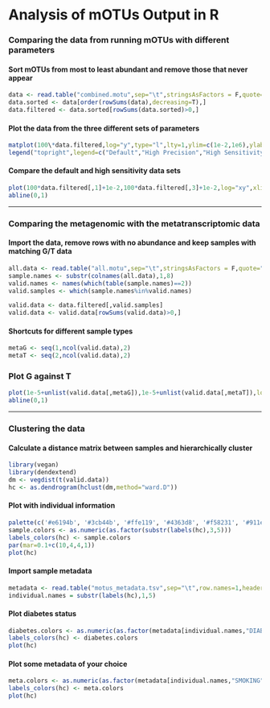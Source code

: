 # Analysis of mOTUs Output in R

### Comparing the data from running mOTUs with different parameters
#### Sort mOTUs from most to least abundant and remove those that never appear
```R
data <- read.table("combined.motu",sep="\t",stringsAsFactors = F,quote="\"",row.names=1,comment="",skip=2,header=T)
data.sorted <- data[order(rowSums(data),decreasing=T),]
data.filtered <- data.sorted[rowSums(data.sorted)>0,]
```
#### Plot the data from the three different sets of parameters
```R
matplot(100\*data.filtered,log="y",type="l",lty=1,ylim=c(1e-2,1e6),ylab="Relative Abundance (%)")
legend("topright",legend=c("Default","High Precision","High Sensitivity"),fill=1:3)
```
#### Compare the default and high sensitivity data sets
```R
plot(100*data.filtered[,1]+1e-2,100*data.filtered[,3]+1e-2,log="xy",xlim=c(1e-2,1e6),ylim=c(1e-2,1e6),xlab="Default",ylab="High Sensitivity",pch=20,col=rgb(1,0,0,0.25))
abline(0,1)
```
___

### Comparing the metagenomic with the metatranscriptomic data

#### Import the data, remove rows with no abundance and keep samples with matching G/T data
```R
all.data <- read.table("all.motu",sep="\t",stringsAsFactors = F,quote="\"",row.names=1,comment="",skip=2,header=T)
sample.names <- substr(colnames(all.data),1,8)
valid.names <- names(which(table(sample.names)==2))
valid.samples <- which(sample.names%in%valid.names)

valid.data <- data.filtered[,valid.samples]
valid.data <- valid.data[rowSums(valid.data)>0,]
```
#### Shortcuts for different sample types
```R
metaG <- seq(1,ncol(valid.data),2)
metaT <- seq(2,ncol(valid.data),2)
```
### Plot G against T
```R
plot(1e-5+unlist(valid.data[,metaG]),1e-5+unlist(valid.data[,metaT]),log="xy",xlab="metaG",ylab="metaT",pch=20,col=rgb(1,0,0,0.1))
abline(0,1)
```
___

### Clustering the data

#### Calculate a distance matrix between samples and hierarchically cluster
```R
library(vegan)
library(dendextend)
dm <- vegdist(t(valid.data))
hc <- as.dendrogram(hclust(dm,method="ward.D"))
```
#### Plot with individual information
```R
palette(c('#e6194b', '#3cb44b', '#ffe119', '#4363d8', '#f58231', '#911eb4', '#46f0f0', '#f032e6', '#bcf60c', '#fabebe', '#008080', '#e6beff', '#9a6324', '#fffac8', '#800000', '#aaffc3', '#808000', '#ffd8b1', '#000075', '#808080', '#ffffff', '#000000'))
sample.colors <- as.numeric(as.factor(substr(labels(hc),3,5)))
labels_colors(hc) <- sample.colors
par(mar=0.1+c(10,4,4,1))
plot(hc)
```
#### Import sample metadata
```R
metadata <- read.table("motus_metadata.tsv",sep="\t",row.names=1,header=T)
individual.names = substr(labels(hc),1,5)
```
#### Plot diabetes status
```R
diabetes.colors <- as.numeric(as.factor(metadata[individual.names,"DIABETESTY1"]))
labels_colors(hc) <- diabetes.colors
plot(hc)
```
#### Plot some metadata of your choice
```R
meta.colors <- as.numeric(as.factor(metadata[individual.names,"SMOKING"]))
labels_colors(hc) <- meta.colors
plot(hc)
```
